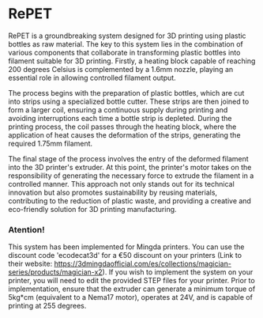 # RePET

RePET is a groundbreaking system designed for 3D printing using plastic bottles as raw material. The key to this system lies in the combination of various components that collaborate in transforming plastic bottles into filament suitable for 3D printing. Firstly, a heating block capable of reaching 200 degrees Celsius is complemented by a 1.6mm nozzle, playing an essential role in allowing controlled filament output.

The process begins with the preparation of plastic bottles, which are cut into strips using a specialized bottle cutter. These strips are then joined to form a larger coil, ensuring a continuous supply during printing and avoiding interruptions each time a bottle strip is depleted. During the printing process, the coil passes through the heating block, where the application of heat causes the deformation of the strips, generating the required 1.75mm filament.

The final stage of the process involves the entry of the deformed filament into the 3D printer's extruder. At this point, the printer's motor takes on the responsibility of generating the necessary force to extrude the filament in a controlled manner. This approach not only stands out for its technical innovation but also promotes sustainability by reusing materials, contributing to the reduction of plastic waste, and providing a creative and eco-friendly solution for 3D printing manufacturing.

### Atention!
This system has been implemented for Mingda printers. You can use the discount code 'ecodecat3d' for a €50 discount on your printers (Link to their website: https://3dmingdaofficial.com/es/collections/magician-series/products/magician-x2). If you wish to implement the system on your printer, you will need to edit the provided STEP files for your printer. Prior to implementation, ensure that the extruder can generate a minimum torque of 5kg*cm (equivalent to a Nema17 motor), operates at 24V, and is capable of printing at 255 degrees.
